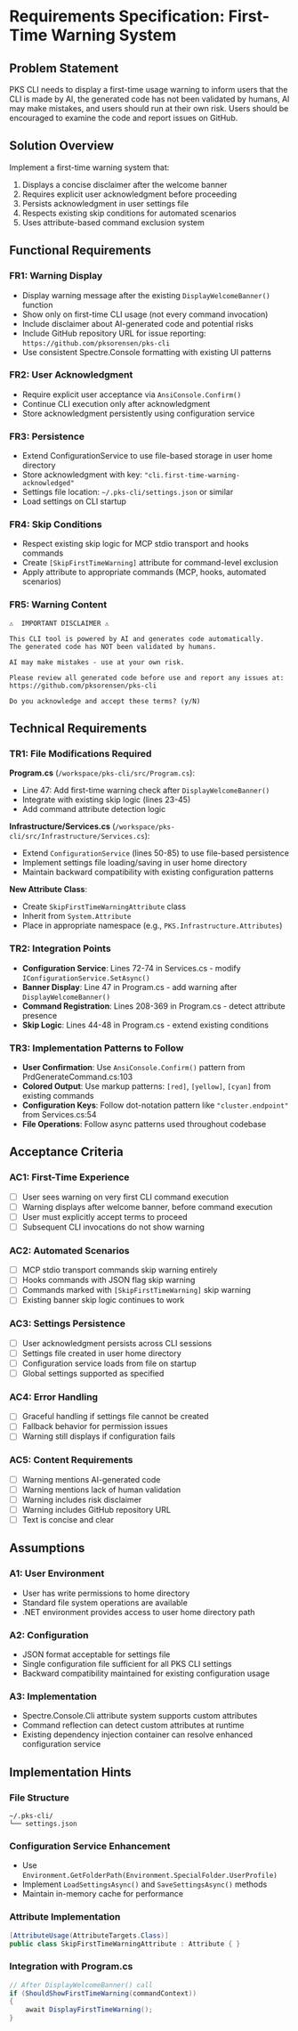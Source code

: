 # Requirements Specification: First-Time Warning System

## Problem Statement
PKS CLI needs to display a first-time usage warning to inform users that the CLI is made by AI, the generated code has not been validated by humans, AI may make mistakes, and users should run at their own risk. Users should be encouraged to examine the code and report issues on GitHub.

## Solution Overview
Implement a first-time warning system that:
1. Displays a concise disclaimer after the welcome banner
2. Requires explicit user acknowledgment before proceeding
3. Persists acknowledgment in user settings file
4. Respects existing skip conditions for automated scenarios
5. Uses attribute-based command exclusion system

## Functional Requirements

### FR1: Warning Display
- Display warning message after the existing `DisplayWelcomeBanner()` function
- Show only on first-time CLI usage (not every command invocation)
- Include disclaimer about AI-generated code and potential risks
- Include GitHub repository URL for issue reporting: `https://github.com/pksorensen/pks-cli`
- Use consistent Spectre.Console formatting with existing UI patterns

### FR2: User Acknowledgment
- Require explicit user acceptance via `AnsiConsole.Confirm()`
- Continue CLI execution only after acknowledgment
- Store acknowledgment persistently using configuration service

### FR3: Persistence
- Extend ConfigurationService to use file-based storage in user home directory
- Store acknowledgment with key: `"cli.first-time-warning-acknowledged"`
- Settings file location: `~/.pks-cli/settings.json` or similar
- Load settings on CLI startup

### FR4: Skip Conditions
- Respect existing skip logic for MCP stdio transport and hooks commands
- Create `[SkipFirstTimeWarning]` attribute for command-level exclusion
- Apply attribute to appropriate commands (MCP, hooks, automated scenarios)

### FR5: Warning Content
```
⚠️  IMPORTANT DISCLAIMER ⚠️

This CLI tool is powered by AI and generates code automatically.
The generated code has NOT been validated by humans.

AI may make mistakes - use at your own risk.

Please review all generated code before use and report any issues at:
https://github.com/pksorensen/pks-cli

Do you acknowledge and accept these terms? (y/N)
```

## Technical Requirements

### TR1: File Modifications Required

**Program.cs** (`/workspace/pks-cli/src/Program.cs`):
- Line 47: Add first-time warning check after `DisplayWelcomeBanner()`
- Integrate with existing skip logic (lines 23-45)
- Add command attribute detection logic

**Infrastructure/Services.cs** (`/workspace/pks-cli/src/Infrastructure/Services.cs`):
- Extend `ConfigurationService` (lines 50-85) to use file-based persistence
- Implement settings file loading/saving in user home directory
- Maintain backward compatibility with existing configuration patterns

**New Attribute Class**:
- Create `SkipFirstTimeWarningAttribute` class
- Inherit from `System.Attribute`
- Place in appropriate namespace (e.g., `PKS.Infrastructure.Attributes`)

### TR2: Integration Points
- **Configuration Service**: Lines 72-74 in Services.cs - modify `IConfigurationService.SetAsync()`
- **Banner Display**: Line 47 in Program.cs - add warning after `DisplayWelcomeBanner()`
- **Command Registration**: Lines 208-369 in Program.cs - detect attribute presence
- **Skip Logic**: Lines 44-48 in Program.cs - extend existing conditions

### TR3: Implementation Patterns to Follow
- **User Confirmation**: Use `AnsiConsole.Confirm()` pattern from PrdGenerateCommand.cs:103
- **Colored Output**: Use markup patterns: `[red]`, `[yellow]`, `[cyan]` from existing commands
- **Configuration Keys**: Follow dot-notation pattern like `"cluster.endpoint"` from Services.cs:54
- **File Operations**: Follow async patterns used throughout codebase

## Acceptance Criteria

### AC1: First-Time Experience
- [ ] User sees warning on very first CLI command execution
- [ ] Warning displays after welcome banner, before command execution
- [ ] User must explicitly accept terms to proceed
- [ ] Subsequent CLI invocations do not show warning

### AC2: Automated Scenarios
- [ ] MCP stdio transport commands skip warning entirely
- [ ] Hooks commands with JSON flag skip warning
- [ ] Commands marked with `[SkipFirstTimeWarning]` skip warning
- [ ] Existing banner skip logic continues to work

### AC3: Settings Persistence
- [ ] User acknowledgment persists across CLI sessions
- [ ] Settings file created in user home directory
- [ ] Configuration service loads from file on startup
- [ ] Global settings supported as specified

### AC4: Error Handling
- [ ] Graceful handling if settings file cannot be created
- [ ] Fallback behavior for permission issues
- [ ] Warning still displays if configuration fails

### AC5: Content Requirements
- [ ] Warning mentions AI-generated code
- [ ] Warning mentions lack of human validation
- [ ] Warning includes risk disclaimer
- [ ] Warning includes GitHub repository URL
- [ ] Text is concise and clear

## Assumptions

### A1: User Environment
- User has write permissions to home directory
- Standard file system operations are available
- .NET environment provides access to user home directory path

### A2: Configuration
- JSON format acceptable for settings file
- Single configuration file sufficient for all PKS CLI settings
- Backward compatibility maintained for existing configuration usage

### A3: Implementation
- Spectre.Console.Cli attribute system supports custom attributes
- Command reflection can detect custom attributes at runtime
- Existing dependency injection container can resolve enhanced configuration service

## Implementation Hints

### File Structure
```
~/.pks-cli/
└── settings.json
```

### Configuration Service Enhancement
- Use `Environment.GetFolderPath(Environment.SpecialFolder.UserProfile)`
- Implement `LoadSettingsAsync()` and `SaveSettingsAsync()` methods
- Maintain in-memory cache for performance

### Attribute Implementation
```csharp
[AttributeUsage(AttributeTargets.Class)]
public class SkipFirstTimeWarningAttribute : Attribute { }
```

### Integration with Program.cs
```csharp
// After DisplayWelcomeBanner() call
if (ShouldShowFirstTimeWarning(commandContext))
{
    await DisplayFirstTimeWarning();
}
```
